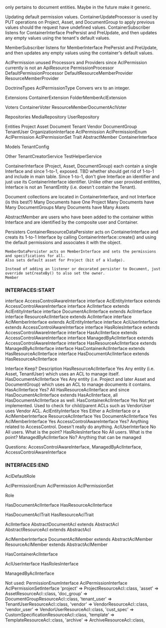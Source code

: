  only pertains to document entities.  Maybe in the future make it generic.



Updating default permission values.
    ContainerUpdateProcessor is used by PUT operations on Project, Asset, and DocumentGroup to apply previous values should the request have undefined values.
    ContainerSubscriber listens for ContainerInterface PrePersist and PreUpdate, and then updates any empty values using the tenant's default values.

MemberSubscriber listens for MemberInterface PrePersist and PreUpdate, and then updates any empty values using the container's default values.

AclPermission unused Processors and Providers since AclPermission currently is not an ApiResource 
    PermissionProcessor
    DefaultPermissionProcessor
    DefaultResourceMemberProvider
    ResourceMemberProvider


DoctrineTypes
    AclPermissionType
        Convers wrx to an integer.
    
Extensions
    ContainerExtension
    FolderMemberAclExtension

Voters
    ContainerVoter
    ResourceMemberDocumentAclVoter
    
Repositories
    MediaRepository
    UserRepository

Entities
    Project
    Asset
    Document
    Tenant
    Vendor
    DocumentGroup
    TenantUser
    OrganizationInterface
    AclPermission
    AclPermissionEnum
    AclPermission
    AclPermissionSet
    Trait
    AbstractMember
    ContainerInterface

Models
    TenantConfig
    
Other
    TenantCreatorService
    TestHelperService
    
    
ContainerInterface (Project, Asset, DocumentGroup) each contain a single Interface and since 1-to-1, exposed.
TBD whether should get rid of 1-to-1 and include in main table.
Since 1-to-1, don't give Interface an identifier and just use its ContainerInterface identifier.
Unlike other user provided entitites, Interface is not an TenantEntity (i.e. doesn't contain the Tenant).

Document collections are located in ContainerInterface, and not Interface (is this best?)
    Many Documents have One Project
    Many Documents have Many DocumentGroups
    Many Documents have Many Assets

AbstractMember are users who have been added to the container within Interface and are identified by the composite user and Container.

Persisters
    ContainerResourceDataPersister acts on ContainerInterface and creats its 1-to-1 Interface
    by calling ContainerInterface::create() and using the default permissions and associates it with the object.
    
    MemberDataPersister acts on MemberInterface and sets the permissions and specifications for all.
    Also sets default asset for Project (bit of a kludge).

    Instead of adding an listener or decorated persister to Document, just override setCreateBy() to also set the owner.
    Member


### INTERFACES:START ###
interface AccessControlAwareInterface
    interface AclEntityInterface extends AccessControlAwareInterface
        interface AclInterface extends AclEntityInterface
            interface DocumentAclInterface extends AclInterface
            interface ResourceAclInterface extends AclInterface
        interface AclMemberInterface extends AclEntityInterface
    interface AclUserInterface extends AccessControlAwareInterface
    interface HasRolesInterface extends AccessControlAwareInterface
    interface HasAclInterface extends AccessControlAwareInterface
    interface ManagedByAclInterface extends AccessControlAwareInterface
        interface HasResourceAclInterface extends ManagedByAclInterface
            interface HasContainerAclInterface extends HasResourceAclInterface
            interface HasDocumentAclInterface extends HasResourceAclInterface


Interface                   Keep?   Description
HasResourceAclInterface     Yes     Any entity (i.e. Asset, TenantUser) which uses an ACL to manage itself.
HasDocumentAclInterface     Yes     Any entity  (i.e. Project and later Asset and DocumentGroup) which uses an ACL to manage documents it contains.
HasAclInterface             Yes?    All HasResourceAclInterface and since HasDocumentAclInterface extends HasAclInterface, all HasDocumentAclInterface as well.
HasContainerAclInterface    Yes     Not yet implemented.  Used to check for child/parent ACLs such as VendorUser uses Vendor ACL.
AclEntityInterface          Yes     Either a AclInterface or a AclMemberInterface
ResourceAclInterface        Yes
DocumentAclInterface        Yes
AclMemberInterface          Yes
AccessControlAwareInterface Yes?    Anything related to AccessControl.  Doesn't really do anything.
AclUserInterface            No      All users.  What is the point?
HasRolesInterface           No      All users.  What is the point?
ManagedByAclInterface       No?     Anything that can be managed

Questions:
    AccessControlAwareInterface, ManagedByAclInterface, AccessControlAwareInterface
### INTERFACES:END ###
AclDefaultRole

AclPermissionEnum
AclPermission
AclPermissionSet

Role

HasDocumentAclInterface
HasResourceAclInterface

HasDocumentAclTrait
HasResourceAclTrait

AclInterface
    AbstractDocumentAcl extends AbstractAcl
    AbstractResourceAcl extends AbstractAcl

AclMemberInterface
    DocumentAclMember extends AbstractAclMember
    ResourceAclMember extends AbstractAclMember

HasContainerAclInterface


AclUserInterface
HasRolesInterface

ManagedByAclInterface

Not used:
    PermissionEnumInterface
    AclPermissionInterface
    AclPermissionSetInterface
    'project' => ProjectResourceAcl::class,
    'asset' => AssetResourceAcl::class,
    'doc_group' => DocumentGroupResourceAcl::class,
    'tenant_user' => TenantUserResourceAcl::class,
    'vendor' => VendorResourceAcl::class,
    'vendor_user' => VendorUserResourceAcl::class,
    'cust_spec' => CustomSpecificationResourceAcl::class,
    'template' => TemplateResourceAcl::class,
    'archive' => ArchiveResourceAcl::class,

